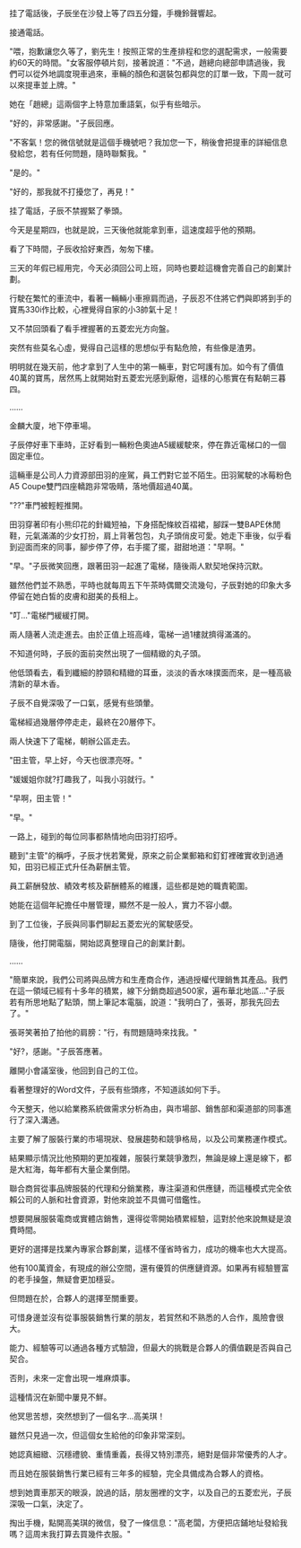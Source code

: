 
挂了電話後，子辰坐在沙發上等了四五分鐘，手機鈴聲響起。

接通電話。

"喂，抱歉讓您久等了，劉先生！按照正常的生產排程和您的選配需求，一般需要約60天的時間。"女客服停頓片刻，接著說道："不過，趙總向總部申請過後，我們可以從外地調度現車過來，車輛的顏色和選裝包都與您的訂單一致，下周一就可以來提車並上牌。"

她在「趙總」這兩個字上特意加重語氣，似乎有些暗示。

"好的，非常感謝。"子辰回應。

"不客氣！您的微信號就是這個手機號吧？我加您一下，稍後會把提車的詳細信息發給您，若有任何問題，隨時聯繫我。"

"是的。"

"好的，那我就不打擾您了，再見！"

挂了電話，子辰不禁握緊了拳頭。

今天是星期四，也就是說，三天後他就能拿到車，這速度超乎他的預期。

看了下時間，子辰收拾好東西，匆匆下樓。

三天的年假已經用完，今天必須回公司上班，同時也要趁這機會完善自己的創業計劃。

行駛在繁忙的車流中，看著一輛輛小車擦肩而過，子辰忍不住將它們與即將到手的寶馬330i作比較，心裡覺得自家的小3帥氣十足！

又不禁回頭看了看手裡握著的五菱宏光方向盤。

突然有些莫名心虛，覺得自己這樣的思想似乎有點危險，有些像是渣男。

明明就在幾天前，他才拿到了人生中的第一輛車，對它呵護有加。如今有了價值40萬的寶馬，居然馬上就開始對五菱宏光感到厭倦，這樣的心態實在有點朝三暮四。

……

金麟大廈，地下停車場。

子辰停好車下車時，正好看到一輛粉色奧迪A5緩緩駛來，停在靠近電梯口的一個固定車位。

這輛車是公司人力資源部田羽的座駕，員工們對它並不陌生。田羽駕駛的冰莓粉色A5 Coupe雙門四座轎跑非常吸睛，落地價超過40萬。

"??"車門被輕輕推開。

田羽穿著印有小熊印花的針織短袖，下身搭配條紋百褶裙，腳踩一雙BAPE休閒鞋，元氣滿滿的少女打扮，肩上背著包包，丸子頭俏皮可愛。她走下車後，似乎看到迎面而來的同事，腳步停了停，右手擺了擺，甜甜地道："早啊。"

"早。"子辰微笑回應，跟著田羽一起進了電梯，隨後兩人默契地保持沉默。

雖然他們並不熟悉，平時也就每周五下午茶時偶爾交流幾句，子辰對她的印象大多停留在她白皙的皮膚和甜美的長相上。

"叮..."電梯門緩緩打開。

兩人隨著人流走進去。由於正值上班高峰，電梯一過1樓就擠得滿滿的。

不知道何時，子辰的面前突然出現了一個精緻的丸子頭。

他低頭看去，看到纖細的脖頸和精緻的耳垂，淡淡的香水味撲面而來，是一種高級清新的草木香。

子辰不自覺深吸了一口氣，感覺有些頭暈。

電梯經過幾層停停走走，最終在20層停下。

兩人快速下了電梯，朝辦公區走去。

"田主管，早上好，今天也很漂亮呀。"

"媛媛姐你就?打趣我了，叫我小羽就行。"

"早啊，田主管！"

"早。"

一路上，碰到的每位同事都熱情地向田羽打招呼。

聽到"主管"的稱呼，子辰才恍若驚覺，原來之前企業郵箱和釘釘裡確實收到過通知，田羽已經正式升任為薪酬主管。

員工薪酬發放、績效考核及薪酬體系的維護，這些都是她的職責範圍。

她能在這個年紀擔任中層管理，顯然不是一般人，實力不容小覷。

到了工位後，子辰與同事們聊起五菱宏光的駕駛感受。

隨後，他打開電腦，開始認真整理自己的創業計劃。

……

"簡單來說，我們公司將與品牌方和生產商合作，通過授權代理銷售其產品。我們在這一領域已經有十多年的積累，線下分銷商超過500家，遍布華北地區…"子辰若有所思地點了點頭，關上筆記本電腦，說道："我明白了，張哥，那我先回去了。"

張哥笑著拍了拍他的肩膀："行，有問題隨時來找我。"

"好?，感謝。"子辰答應著。

離開小會議室後，他回到自己的工位。

看著整理好的Word文件，子辰有些頭疼，不知道該如何下手。

今天整天，他以給業務系統做需求分析為由，與市場部、銷售部和渠道部的同事進行了深入溝通。

主要了解了服裝行業的市場現狀、發展趨勢和競爭格局，以及公司業務運作模式。

結果顯示情況比他預期的更加複雜，服裝行業競爭激烈，無論是線上還是線下，都是大紅海，每年都有大量企業倒閉。

聯合商貿從事品牌服裝的代理和分銷業務，專注渠道和供應鏈，而這種模式完全依賴公司的人脈和社會資源，對他來說並不具備可借鑑性。

想要開展服裝電商或實體店銷售，還得從零開始積累經驗，這對於他來說無疑是浪費時間。

更好的選擇是找業內專家合夥創業，這樣不僅省時省力，成功的機率也大大提高。

他有100萬資金，有現成的辦公空間，還有優質的供應鏈資源。如果再有經驗豐富的老手操盤，無疑會更加穩妥。

但問題在於，合夥人的選擇至關重要。

可惜身邊並沒有從事服裝銷售行業的朋友，若貿然和不熟悉的人合作，風險會很大。

能力、經驗等可以通過各種方式驗證，但最大的挑戰是合夥人的價值觀是否與自己契合。

否則，未來一定會出現一堆麻煩事。

這種情況在新聞中屢見不鮮。

他冥思苦想，突然想到了一個名字...高美琪！

雖然只見過一次，但這個女生給他的印象非常深刻。

她認真細緻、沉穩禮貌、重情重義，長得又特別漂亮，絕對是個非常優秀的人才。

而且她在服裝銷售行業已經有三年多的經驗，完全具備成為合夥人的資格。

想到她賣車那天的眼淚，說過的話，朋友圈裡的文字，以及自己的五菱宏光，子辰深吸一口氣，決定了。

掏出手機，點開高美琪的微信，發了一條信息："高老闆，方便把店鋪地址發給我嗎？這周末我打算去買幾件衣服。"
